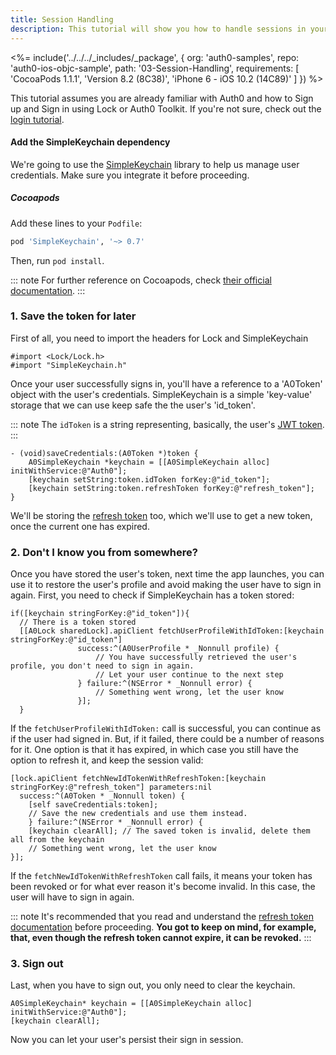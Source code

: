 ```yaml
---
title: Session Handling
description: This tutorial will show you how to handle sessions in your app, with the aim of preventing the user from being asked for credentials each time the app is launched.
---
```


<%= include('../../../_includes/_package', {
  org: 'auth0-samples',
  repo: 'auth0-ios-objc-sample',
  path: '03-Session-Handling',
  requirements: [
    'CocoaPods 1.1.1',
    'Version 8.2 (8C38)',
    'iPhone 6 - iOS 10.2 (14C89)'
  ]
}) %>

This tutorial assumes you are already familiar with Auth0 and how to Sign up and Sign in using Lock or Auth0 Toolkit. If you're not sure, check out the [login tutorial](/quickstart/native/ios-objc/01-login).

#### Add the SimpleKeychain dependency

We're going to use the [SimpleKeychain](https://github.com/auth0/SimpleKeychain) library to help us manage user credentials. Make sure you integrate it before proceeding.

##### Cocoapods

Add these lines to your `Podfile`:

```ruby
pod 'SimpleKeychain', '~> 0.7'
```
Then, run `pod install`.

::: note
For further reference on Cocoapods, check [their official documentation](http://guides.cocoapods.org/using/getting-started.html).
:::

### 1. Save the token for later

First of all, you need to import the headers for Lock and SimpleKeychain

```objc
#import <Lock/Lock.h>
#import "SimpleKeychain.h"
```

Once your user successfully signs in, you'll have a reference to a 'A0Token' object with the user's credentials. SimpleKeychain is a simple 'key-value' storage that we can use keep safe the the user's 'id_token'.

::: note
The `idToken` is a string representing, basically, the user's [JWT token](https://en.wikipedia.org/wiki/JSON_Web_Token).
:::

```objc
- (void)saveCredentials:(A0Token *)token {
    A0SimpleKeychain *keychain = [[A0SimpleKeychain alloc] initWithService:@"Auth0"];
    [keychain setString:token.idToken forKey:@"id_token"];
    [keychain setString:token.refreshToken forKey:@"refresh_token"];
}
```

We'll be storing the [refresh token](/refresh-token) too, which we'll use to get a new token, once the current one has expired.

### 2. Don't I know you from somewhere?

Once you have stored the user's token, next time the app launches, you can use it to restore the user's profile and avoid making the user have to sign in again. First, you need to check if SimpleKeychain has a token stored:

```objc
if([keychain stringForKey:@"id_token"]){
  // There is a token stored
  [[A0Lock sharedLock].apiClient fetchUserProfileWithIdToken:[keychain stringForKey:@"id_token"]
               success:^(A0UserProfile * _Nonnull profile) {
                   // You have successfully retrieved the user's profile, you don't need to sign in again.
                   // Let your user continue to the next step
               } failure:^(NSError * _Nonnull error) {
                   // Something went wrong, let the user know
               }];
  }
```

If the `fetchUserProfileWithIdToken:` call is successful, you can continue as if the user had signed in. But, if it failed, there could be a number of reasons for it. One option is that it has expired, in which case you still have the option to refresh it, and keep the session valid:

```objc
[lock.apiClient fetchNewIdTokenWithRefreshToken:[keychain stringForKey:@"refresh_token"] parameters:nil
  success:^(A0Token * _Nonnull token) {
    [self saveCredentials:token];
    // Save the new credentials and use them instead.
	} failure:^(NSError * _Nonnull error) {
    [keychain clearAll]; // The saved token is invalid, delete them all from the keychain
    // Something went wrong, let the user know
}];
```

If the `fetchNewIdTokenWithRefreshToken` call fails, it means your token has been revoked or for what ever reason it's become invalid. In this case, the user will have to sign in again.

::: note
It's recommended that you read and understand the [refresh token documentation](/refresh-token) before proceeding. **You got to keep on mind, for example, that, even though the refresh token cannot expire, it can be revoked.**
:::

### 3. Sign out

Last, when you have to sign out, you only need to clear the keychain.

```objc
A0SimpleKeychain* keychain = [[A0SimpleKeychain alloc] initWithService:@"Auth0"];
[keychain clearAll];
```

Now you can let your user's persist their sign in session.
